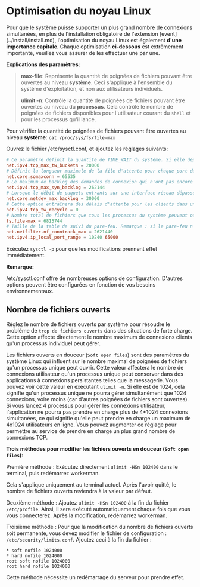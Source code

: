 # Optimisation du noyau Linux

Pour que le système puisse supporter un plus grand nombre de connexions simultanées, en plus de l'installation obligatoire de l'extension [event] (../install/install.md), l'optimisation du noyau Linux est également **d'une importance capitale**. Chaque optimisation **ci-dessous** est extrêmement importante, veuillez vous assurer de les effectuer une par une.

**Explications des paramètres:**

> **max-file**: Représente la quantité de poignées de fichiers pouvant être ouvertes au niveau **système**. Ceci s'applique à l'ensemble du système d'exploitation, et non aux utilisateurs individuels.
> 
> **ulimit -n**: Contrôle la quantité de poignées de fichiers pouvant être ouvertes au niveau du **processus**. Cela contrôle le nombre de poignées de fichiers disponibles pour l'utilisateur courant du `shell` et pour les processus qu'il lance.

Pour vérifier la quantité de poignées de fichiers pouvant être ouvertes au niveau **système**: `cat /proc/sys/fs/file-max`

Ouvrez le fichier /etc/sysctl.conf, et ajoutez les réglages suivants:
```conf
# Ce paramètre définit la quantité de TIME_WAIT du système. Si elle dépasse la valeur par défaut, elle sera immédiatement effacée
net.ipv4.tcp_max_tw_buckets = 20000
# Définit la longueur maximale de la file d'attente pour chaque port dans le système. Ceci est un paramètre global
net.core.somaxconn = 65535
# Le maximum de backlog des demandes de connexion qui n'ont pas encore reçu de confirmation de la part du destinataire
net.ipv4.tcp_max_syn_backlog = 262144
# Lorsque le débit de paquets entrants sur une interface réseau dépasse le débit auquel le noyau les traite, le nombre maximal de paquets à mettre dans la file d'attente est autorisé
net.core.netdev_max_backlog = 30000
# Cette option entraînera des délais d'attente pour les clients dans un réseau NAT. Il est recommandé de laisser la valeur à 0. Depuis le noyau 4.12, Linux a supprimé la configuration de tcp_tw_recycle. Si vous obtenez une erreur "Aucun fichier ou dossier de ce type", veuillez l'ignorer
net.ipv4.tcp_tw_recycle = 0
# Nombre total de fichiers que tous les processus du système peuvent ouvrir
fs.file-max = 6815744
# Taille de la table de suivi du pare-feu. Remarque : si le pare-feu n'est pas activé, une erreur "net.netfilter.nf_conntrack_max" est une clé inconnue peut apparaître. Vous pouvez l'ignorer
net.netfilter.nf_conntrack_max = 2621440
net.ipv4.ip_local_port_range = 10240 65000
```
Exécutez `sysctl -p` pour que les modifications prennent effet immédiatement.

**Remarque:**

/etc/sysctl.conf offre de nombreuses options de configuration. D'autres options peuvent être configurées en fonction de vos besoins environnementaux.

## Nombre de fichiers ouverts

Réglez le nombre de fichiers ouverts par système pour résoudre le problème de ```trop de fichiers ouverts``` dans des situations de forte charge. Cette option affecte directement le nombre maximum de connexions clients qu'un processus individuel peut gérer.

Les fichiers ouverts en douceur (`Soft open files`) sont des paramètres du système Linux qui influent sur le nombre maximal de poignées de fichiers qu'un processus unique peut ouvrir. Cette valeur affectera le nombre de connexions utilisateur qu'un processus unique peut conserver dans des applications à connexions persistantes telles que la messagerie. Vous pouvez voir cette valeur en exécutant `ulimit -n`. Si elle est de 1024, cela signifie qu'un processus unique ne pourra gérer simultanément que 1024 connexions, voire moins (car d'autres poignées de fichiers sont ouvertes). Si vous lancez 4 processus pour gérer les connexions utilisateur, l'application ne pourra pas prendre en charge plus de 4*1024 connexions simultanées, ce qui signifie qu'elle peut prendre en charge un maximum de 4x1024 utilisateurs en ligne. Vous pouvez augmenter ce réglage pour permettre au service de prendre en charge un plus grand nombre de connexions TCP.

**Trois méthodes pour modifier les fichiers ouverts en douceur (`Soft open files`)**:

Première méthode : Exécutez directement `ulimit -HSn 102400` dans le terminal, puis redémarrez workerman.

Cela s'applique uniquement au terminal actuel. Après l'avoir quitté, le nombre de fichiers ouverts reviendra à la valeur par défaut.

Deuxième méthode : Ajoutez `ulimit -HSn 102400` à la fin du fichier `/etc/profile`. Ainsi, il sera exécuté automatiquement chaque fois que vous vous connecterez. Après la modification, redémarrez workerman.

Troisième méthode : Pour que la modification du nombre de fichiers ouverts soit permanente, vous devez modifier le fichier de configuration : `/etc/security/limits.conf`. Ajoutez ceci à la fin du fichier :

```
* soft nofile 1024000
* hard nofile 1024000
root soft nofile 1024000
root hard nofile 1024000
```

Cette méthode nécessite un redémarrage du serveur pour prendre effet.

